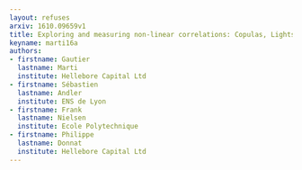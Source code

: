 ```yaml
---
layout: refuses
arxiv: 1610.09659v1
title: Exploring and measuring non-linear correlations: Copulas, Lightspeed Transportation and Clustering
keyname: marti16a
authors:
- firstname: Gautier
  lastname: Marti
  institute: Hellebore Capital Ltd
- firstname: Sébastien
  lastname: Andler
  institute: ENS de Lyon
- firstname: Frank
  lastname: Nielsen
  institute: Ecole Polytechnique
- firstname: Philippe
  lastname: Donnat
  institute: Hellebore Capital Ltd
---
```

